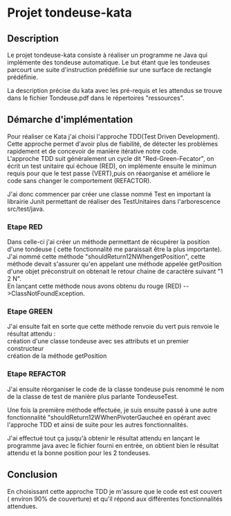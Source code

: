 # Projet tondeuse-kata

## Description

Le projet tondeuse-kata consiste à réaliser un programme ne Java qui implémente des tondeuse automatique.
Le but étant que les tondeuses parcourt une suite d'instruction prédéfinie sur une surface de rectangle prédéfinie.  

La description précise du kata avec les pré-requis et les attendus se trouve dans le fichier Tondeuse.pdf dans le répertoires "ressources".

## Démarche d'implémentation

Pour réaliser ce Kata j'ai choisi l'approche TDD(Test Driven Development). Cette approche permet d'avoir plus de fiabilité, de détecter les problèmes rapidement et de concevoir de manière itérative notre code.  
L'approche TDD suit généralement un cycle dit "Red-Green-Fecator", on écrit un test unitaire qui échoue (RED), on implémente ensuite le minimun requis pour que le test passe (VERT),puis on réaorganise et améliore le code sans changer le comportement (REFACTOR).  

J'ai donc commencer par créer une classe nommé Test en important la librairie Junit permettant de réaliser des TestUnitaires dans l'arborescence src/test/java.  

### Etape RED

Dans celle-ci j'ai créer un méthode permettant de récupérer la position d'une tondeuse ( cette fonctionnalité me paraissait être la plus importante). J'ai nommé cette méthode "shouldReturn12NWhengetPosition", cette méthode devait s'assurer qu'en appelant une méthode appelée getPosition d'une objet préconstruit on obtenait le retour chaine de caractère suivant "1 2 N".  
En lançant cette méthode nous avons obtenu du rouge (RED) -->ClassNotFoundException.  

### Etape GREEN
J'ai ensuite fait en sorte que cette méthode renvoie du vert puis renvoie le résultat attendu :  
création d'une classe tondeuse avec ses attributs et un premier constructeur  
création de la méthode getPosition

### Etape REFACTOR

J'ai ensuite réorganiser le code de la classe tondeuse puis renommé le nom de la classe de test de manière plus parlante TondeuseTest.  



Une fois la première méthode effectuée, je suis ensuite passé à une autre fonctionnalité "shouldReturn12WWhenPivoterGaucheé en opérant avec l'approche TDD et ainsi de suite pour les autres fonctionnalités.   
  
J'ai effectué tout ça jusqu'à obtenir le résultat attendu en lançant le programme java avec le fichier fourni en entrée, on obtient bien le résultat attendu et la bonne position pour les 2 tondeuses.


## Conclusion

En choisissant cette approche TDD je m'assure que le code est est couvert ( environ 90% de couverture) et qu'il répond aux différentes fonctionnalités attendues.

